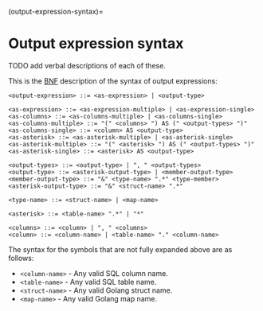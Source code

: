 (output-expression-syntax)=
# Output expression syntax

TODO add verbal descriptions of each of these.

This is the [BNF](https://en.wikipedia.org/wiki/Backus%E2%80%93Naur_form) description of the syntax of output expressions:

```bnf
<output-expression> ::= <as-expression> | <output-type>

<as-expression> ::= <as-expression-multiple> | <as-expression-single> 
<as-columns> ::= <as-columns-multiple> | <as-columns-single>
<as-columns-multiple> ::= "(" <columns> ") AS (" <output-types> ")"
<as-columns-single> ::= <column> AS <output-type>
<as-asterisk> ::= <as-asterisk-multiple> | <as-asterisk-single>
<as-asterisk-multiple> ::= "(" <asterisk> ") AS (" <output-types> ")"
<as-asterisk-single> ::= <asterisk> AS <output-type>

<output-types> ::= <output-type> | ", " <output-types>
<output-type> ::= <asterisk-output-type> | <member-output-type>
<member-output-type> ::= "&" <type-name> ".*" <type-member>
<asterisk-output-type> ::= "&" <struct-name> ".*"

<type-name> ::= <struct-name> | <map-name>

<asterisk> ::= <table-name> ".*" | "*"

<columns> ::= <column> | ", " <columns>
<column> ::= <column-name> | <table-name> "." <column-name>
```

The syntax for the symbols that are not fully expanded above are as follows:
- `<column-name>` - Any valid SQL column name.
- `<table-name>` - Any valid SQL table name.
- `<struct-name>` - Any valid Golang struct name.
- `<map-name>` - Any valid Golang map name.

